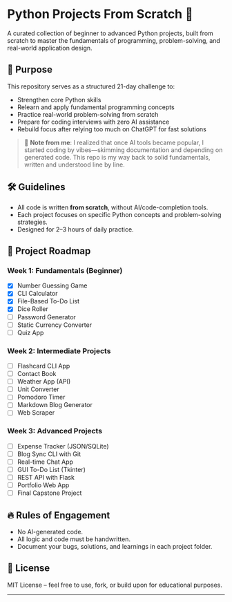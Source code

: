 # Python Projects From Scratch 🐍

A curated collection of beginner to advanced Python projects, built from scratch to master the fundamentals of programming, problem-solving, and real-world application design.

## 🚀 Purpose

This repository serves as a structured 21-day challenge to:

- Strengthen core Python skills
- Relearn and apply fundamental programming concepts
- Practice real-world problem-solving from scratch
- Prepare for coding interviews with zero AI assistance
- Rebuild focus after relying too much on ChatGPT for fast solutions

> 💬 **Note from me**: I realized that once AI tools became popular, I started coding by vibes—skimming documentation and depending on generated code. This repo is my way back to solid fundamentals, written and understood line by line.

## 🛠️ Guidelines

- All code is written **from scratch**, without AI/code-completion tools.
- Each project focuses on specific Python concepts and problem-solving strategies.
- Designed for 2–3 hours of daily practice.

## 📅 Project Roadmap

### Week 1: Fundamentals (Beginner)

- [x] Number Guessing Game
- [x] CLI Calculator
- [x] File-Based To-Do List
- [x] Dice Roller
- [ ] Password Generator
- [ ] Static Currency Converter
- [ ] Quiz App

### Week 2: Intermediate Projects

- [ ] Flashcard CLI App
- [ ] Contact Book
- [ ] Weather App (API)
- [ ] Unit Converter
- [ ] Pomodoro Timer
- [ ] Markdown Blog Generator
- [ ] Web Scraper

### Week 3: Advanced Projects

- [ ] Expense Tracker (JSON/SQLite)
- [ ] Blog Sync CLI with Git
- [ ] Real-time Chat App
- [ ] GUI To-Do List (Tkinter)
- [ ] REST API with Flask
- [ ] Portfolio Web App
- [ ] Final Capstone Project

## 🔥 Rules of Engagement

- No AI-generated code.
- All logic and code must be handwritten.
- Document your bugs, solutions, and learnings in each project folder.

## 📌 License

MIT License – feel free to use, fork, or build upon for educational purposes.

---
